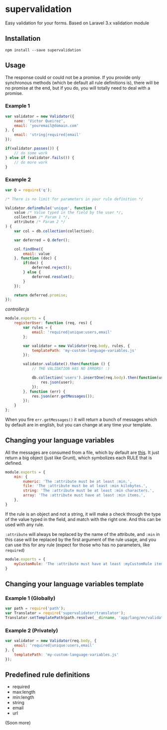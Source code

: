 # supervalidation

Easy validation for your forms. Based on Laravel 3.x validation module

## Installation
```
npm install --save supervalidation
```

## Usage

The response could or could not be a promise. If you provide only synchronous methods (which be default all rule definitions is), there will be no promise at the end, but if you do, you will totally need to deal with a promise.

### Example 1
```js
var validator = new Validator({
	name: 'Victor Queiroz',
	email: 'youremail@domain.com'
}, {
	email: 'string|required|email'
});

if(validator.passes()) {
	// do some work
} else if (validator.fails()) {
	// do more work
}
```

### Example 2
```js
var Q = require('q');

/* There is no limit for parameters in your rule definition */

Validator.defineRule('unique', function (
	value /* Value typed in the field by the user */,
	collection /* Param 1 */,
	attribute /* Param 2 */
) {
	var col = db.collection(collection);

	var deferred = Q.defer();

	col.findOne({
		email: value
	}, function (doc) {
		if(doc) {
			deferred.reject();
		} else {
			deferred.resolve();
		}
	});

	return deferred.promise;
});
```

*controller.js*

```js
module.exports = {
	registerUser: function (req, res) {
		var rules = {
			email: 'required|unique:users,email'
		};

		var validator = new Validator(req.body, rules, {
			templatePath: 'my-custom-language-variables.js'
		});

		validator.validate().then(function () {
			// THE VALIDATION HAS NO ERRORS! :)

			db.collection('users').insertOne(req.body).then(function(user) {
				res.json(user);
			});
		}, function (err) {
			res.json(err.getMessages());
		});
	}
};
```

When you fire `err.getMessages()` it will return a bunch of messages which by default are in english, but you can change at any time your template.

## Changing your language variables

All the messages are consumed from a file, which by default are [this](https://github.com/VictorQueiroz/supervalidation/blob/master/src/validation.template.js). It just return a big object (just like Grunt), which symbolizes each RULE that is defined.

```js
module.exports = {
	min: {
		numeric: 'The :attribute must be at least :min.',
		file: 'The :attribute must be at least :min kilobytes.',
		string: 'The :attribute must be at least :min characters.',
		array: 'The :attribute must have at least :min items.',
	},
}
```

If the rule is an object and not a string, it will make a check through the type of the value typed in the field, and match with the right one. And this can be used with any rule.

`:attribute` will always be replaced by the name of the attribute, and `:min` in this case will be replaced by the first argument of the rule usage, and you can use this for any rule (expect for those who has no parameters, like `required`)

```js
module.exports = {
	myCustomRule: 'The :attribute must have at least :myCustomRule items.'
}
```

## Changing your language variables template 

### Example 1 (Globally)
```js
var path = require('path');
var Translator = require('supervalidator/translator');
Translator.setTemplatePath(path.resolve(__dirname, 'app/lang/en/validation.js'));
```

### Example 2 (Privately)
```js
var validator = new Validator(req.body, {
	email: 'required|unique:users,email'
}, {
	templatePath: 'my-custom-language-variables.js'
});
```

## Predefined rule definitions
- required
- max:length
- min:length
- string
- email
- url

(Soon more)